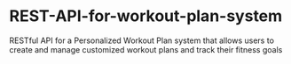 # REST-API-for-workout-plan-system
RESTful API for a Personalized Workout Plan system that allows users to create and manage customized workout plans and track their fitness goals
